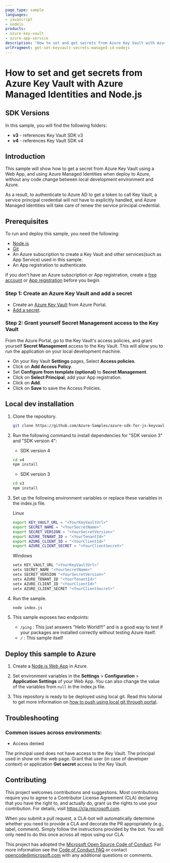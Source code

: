 ```yaml
---
page_type: sample
languages:
- javascript
- nodejs
products:
- azure-key-vault
- azure-app-service
description: "How to set and get secrets from Azure Key Vault with Azure Managed Identities and Node.js."
urlFragment: get-set-keyvault-secrets-managed-id-nodejs
---
```


# How to set and get secrets from Azure Key Vault with Azure Managed Identities and Node.js

## SDK Versions
In this sample, you will find the following folders:
* **v3** - references Key Vault SDK v3
* **v4** - references Key Vault SDK v4

## Introduction
This sample will show how to get a secret from Azure Key Vault using a Web App, and using Azure Managed Identities when deploy to Azure, without any code change between local development environment and Azure.

As a result, to authenticate to Azure AD to get a token to call Key Vault, a service principal credential will not have to explicitly handled, and Azure Managed Identities will take care of renew the service principal credential.


## Prerequisites
To run and deploy this sample, you need the following:
* [Node.js]
* [Git]
* An Azure subscription to create a Key Vault and other services(such as App Service) used in this sample. 
* An App registration to authenticate.

If you don't have an Azure subscription or App registration, create a [free account] or [App registration] before you begin.

### Step 1: Create an Azure Key Vault and add a secret
* Create an [Azure Key Vault] from Azure Portal.
* [Add a secret].

### Step 2: Grant yourself Secret Management access to the Key Vault
From the Azure Portal, go to the Key Vault's access policies, and grant yourself **Secret Management** access to the Key Vault. This will allow you to run the application on your local development machine. 

* On your Key Vault **Settings** pages, Select **Access policies**.
* Click on **Add Access Policy**.
* Set **Configure from template (optional)** to **Secret Management**.
* Click on **Select Principal**, add your App registration.
* Click on **Add**.
* Click on **Save** to save the Access Policies.

## Local dev installation
1.  Clone the repository.

    ``` bash
    git clone https://github.com/Azure-Samples/azure-sdk-for-js-keyvault-secrets-get-nodejs-managedid.git
    ```

2.  Run the following command to install dependencies for "SDK version 3" and "SDK version 4":

    - SDK version 4

    ``` cmd
    cd v4
    npm install
    ```

    - SDK version 3

    ``` cmd
    cd v3
    npm install
    ```

3.  Set up the following environment variables or replace these variables in the index.js file.

    Linux
    ``` bash
    export KEY_VAULT_URL = "<YourKeyVaultUrl>"
    export SECRET_NAME = "<YourSecretName>"
    export SECRET_VERSION = "<YourSecretVersion>"
    export AZURE_TENANT_ID = "<YourTenantId>"
    export AZURE_CLIENT_ID = "<YourClientId>"
    export AZURE_CLIENT_SECRET = "<YourClientSecret>"
    ```

    Windows
    ``` cmd
    setx KEY_VAULT_URL "<YourKeyVaultUrl>"
    setx SECRET_NAME "<YourSecretName>"
    setx SECRET_VERSION "<YourSecretVersion>"
    setx AZURE_TENANT_ID "<YourTenantId>"
    setx AZURE_CLIENT_ID "<YourClientId>"
    setx AZURE_CLIENT_SECRET "<YourClientSecret>"
    ```

4. Run the sample.

    ``` cmd
    node index.js
    ```

5. This sample exposes two endpoints:
  
   - `/ping` : This just answers "Hello World!!!" and is a good way to test if your packages are installed correctly without testing Azure itself.
   - `/` : This sample itself

## Deploy this sample to Azure
1.  Create a [Node.js Web App] in Azure.

2.  Set environment variables in the **Settings** > **Configuration** > **Application Settings** of your Web App. You can also change the value of the variables from `null` in the index.js file.

3.  This repository is ready to be deployed using local git. Read this tutorial to get more information on [how to push using local git through portal].

## Troubleshooting
### Common issues across environments:
* Access denied

The principal used does not have access to the Key Vault. The principal used in show on the web page. Grant that user (in case of developer context) or application **Get secret** access to the Key Vault. 

## Contributing
This project welcomes contributions and suggestions.  Most contributions require you to agree to a
Contributor License Agreement (CLA) declaring that you have the right to, and actually do, grant us
the rights to use your contribution. For details, visit https://cla.microsoft.com.

When you submit a pull request, a CLA-bot will automatically determine whether you need to provide
a CLA and decorate the PR appropriately (e.g., label, comment). Simply follow the instructions
provided by the bot. You will only need to do this once across all repos using our CLA.

This project has adopted the [Microsoft Open Source Code of Conduct]. For more information see the [Code of Conduct FAQ] or contact [opencode@microsoft.com] with any additional questions or comments.

<!-- LINKS -->
[free account]: https://azure.microsoft.com/free/?WT.mc_id=A261C142F
[App registration]: https://azure.microsoft.com/documentation/articles/resource-group-create-service-principal-portal/
[Azure Key Vault]:https://docs.microsoft.com/en-us/azure/key-vault/quick-create-portal
[Add a secret]: https://docs.microsoft.com/en-us/azure/key-vault/quick-create-portal#add-a-secret-to-key-vault
[Node.js]: https://nodejs.org/en/download/
[Git]: https://www.git-scm.com/
[Node.js Web App]: https://docs.microsoft.com/en-us/azure/app-service/app-service-web-get-started-nodejs
[how to push using local git through portal]: https://docs.microsoft.com/en-us/azure/app-service/app-service-deploy-local-git
[Microsoft Open Source Code of Conduct]: https://opensource.microsoft.com/codeofconduct/
[Code of Conduct FAQ]: https://opensource.microsoft.com/codeofconduct/faq/
[opencode@microsoft.com]: mailto:opencode@microsoft.com

